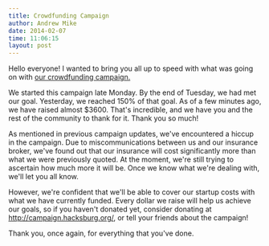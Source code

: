 ```yaml
---
title: Crowdfunding Campaign
author: Andrew Mike
date: 2014-02-07
time: 11:06:15
layout: post
---
```

Hello everyone! I wanted to bring you all up to speed with what was going on with <a href="http://campaign.hacksburg.org">our crowdfunding campaign.</a>

We started this campaign late Monday. By the end of Tuesday, we had met our goal. Yesterday, we reached 150% of that goal. As of a few minutes ago, we have raised almost $3600. That's incredible, and we have you and the rest of the community to thank for it. Thank you so much!

As mentioned in previous campaign updates, we've encountered a hiccup in the campaign. Due to miscommunications between us and our insurance broker, we've found out that our insurance will cost significantly more than what we were previously quoted. At the moment, we're still trying to ascertain how much more it will be. Once we know what we're dealing with, we'll let you all know.

However, we're confident that we'll be able to cover our startup costs with what we have currently funded. Every dollar we raise will help us achieve our goals, so if you haven't donated yet, consider donating at http://campaign.hacksburg.org/, or tell your friends about the campaign!

Thank you, once again, for everything that you've done. 

